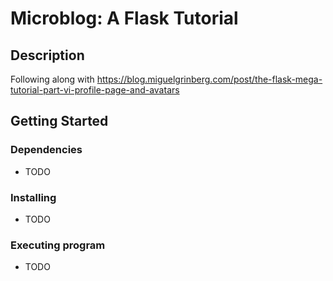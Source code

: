 # Microblog: A Flask Tutorial

## Description

Following along with https://blog.miguelgrinberg.com/post/the-flask-mega-tutorial-part-vi-profile-page-and-avatars

## Getting Started

### Dependencies

* TODO

### Installing

* TODO

### Executing program

* TODO

